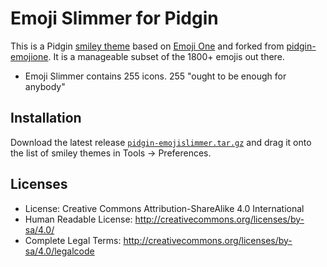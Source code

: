 # Emoji Slimmer for Pidgin

This is a Pidgin [smiley theme](https://developer.pidgin.im/wiki/SmileyThemes) based
on [Emoji One](http://emojione.com/) and forked from [pidgin-emojione](https://github.com/niclashoyer/pidgin-emojione). It is a manageable subset of the 1800+ emojis out there.

 * Emoji Slimmer contains 255 icons. 255 "ought to be enough for anybody"

## Installation

Download the latest release [`pidgin-emojislimmer.tar.gz`](https://github.com/seandiggity/pidgin-emojislim/pidgin-emojislimmer.tar.gz)
and drag it onto the list of smiley themes in Tools → Preferences.

## Licenses

 - License: Creative Commons Attribution-ShareAlike 4.0 International
 - Human Readable License: http://creativecommons.org/licenses/by-sa/4.0/
 - Complete Legal Terms: http://creativecommons.org/licenses/by-sa/4.0/legalcode

